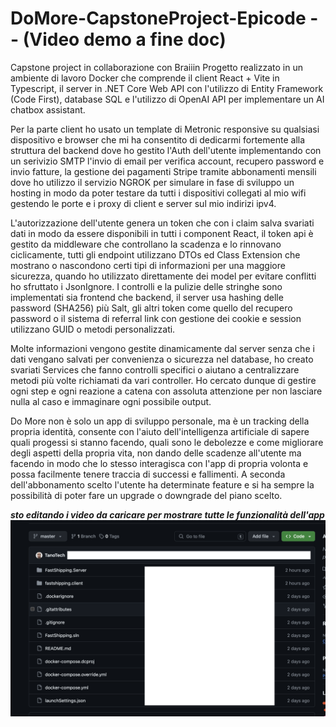 # DoMore-CapstoneProject-Epicode  -- (Video demo a fine doc)
Capstone project in collaborazione con Braiiin
Progetto realizzato in un ambiente di lavoro Docker che comprende il client React + Vite in Typescript, il server in .NET Core Web API con l'utilizzo di Entity Framework (Code First), database SQL e l'utilizzo di OpenAI API per implementare un AI chatbox assistant.

Per la parte client ho usato un template di Metronic responsive su qualsiasi dispositivo e browser che mi ha consentito di dedicarmi fortemente alla struttura del backend dove ho gestito l'Auth dell'utente implementando con un serivizio SMTP l'invio di email per verifica account, recupero password e invio fatture, la gestione dei pagamenti Stripe tramite abbonamenti mensili dove ho utilizzo il servizio NGROK per simulare in fase di sviluppo un hosting in modo da poter testare da tutti i dispositivi collegati al mio wifi gestendo le porte e i proxy di client e server sul mio indirizi ipv4.

L'autorizzazione dell'utente genera un token che con i claim salva svariati dati in modo da essere disponibili in tutti i component React, il token api è gestito da middleware che controllano la scadenza e lo rinnovano ciclicamente, tutti gli endpoint utilizzano DTOs ed Class Extension che mostrano o nascondono certi tipi di informazioni per una maggiore sicurezza, quando ho utilizzato direttamente dei model per evitare conflitti ho sfruttato i JsonIgnore. I controlli e la pulizie delle stringhe sono implementati sia frontend che backend, il server usa hashing delle password (SHA256) più Salt, gli altri token come quello del recupero password o il sistema di referral link con gestione dei cookie e session utilizzano GUID o metodi personalizzati.

Molte informazioni vengono gestite dinamicamente dal server senza che i dati vengano salvati per convenienza o sicurezza nel database, ho creato svariati Services che fanno controlli specifici o aiutano a centralizzare metodi più volte richiamati da vari controller. Ho cercato dunque di gestire ogni step e ogni reazione a catena con assoluta attenzione per non lasciare nulla al caso e immaginare ogni possibile output.

Do More non è solo un app di sviluppo personale, ma è un tracking della propria identità, consente con l'aiuto dell'intelligenza artificiale di sapere quali progessi si stanno facendo, quali sono le debolezze e come migliorare degli aspetti della propria vita, non dando delle scadenze all'utente ma facendo in modo che lo stesso interagisca con l'app di propria volonta e possa facilmente tenere traccia di successi e fallimenti. A seconda dell'abbonamento scelto l'utente ha determinate feature e si ha sempre la possibilità di poter fare un upgrade o downgrade del piano scelto.


***sto editando i video da caricare per mostrare tutte le funzionalità dell'app***
![ProjectStructure](ProjectStructure)
